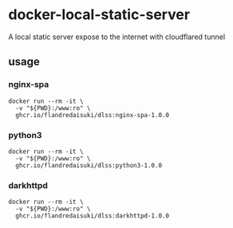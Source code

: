 # docker-local-static-server

A local static server expose to the internet with cloudflared tunnel

## usage

### nginx-spa

```shell
docker run --rm -it \
  -v "${PWD}:/www:ro" \
  ghcr.io/flandredaisuki/dlss:nginx-spa-1.0.0
```

### python3

```shell
docker run --rm -it \
  -v "${PWD}:/www:ro" \
  ghcr.io/flandredaisuki/dlss:python3-1.0.0
```

### darkhttpd

```shell
docker run --rm -it \
  -v "${PWD}:/www:ro" \
  ghcr.io/flandredaisuki/dlss:darkhttpd-1.0.0
```
